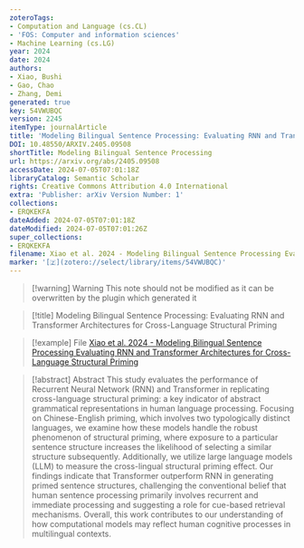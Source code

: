 ```yaml
---
zoteroTags:
- Computation and Language (cs.CL)
- 'FOS: Computer and information sciences'
- Machine Learning (cs.LG)
year: 2024
date: 2024
authors:
- Xiao, Bushi
- Gao, Chao
- Zhang, Demi
generated: true
key: 54VWUBQC
version: 2245
itemType: journalArticle
title: 'Modeling Bilingual Sentence Processing: Evaluating RNN and Transformer Architectures for Cross-Language Structural Priming'
DOI: 10.48550/ARXIV.2405.09508
shortTitle: Modeling Bilingual Sentence Processing
url: https://arxiv.org/abs/2405.09508
accessDate: 2024-07-05T07:01:18Z
libraryCatalog: Semantic Scholar
rights: Creative Commons Attribution 4.0 International
extra: 'Publisher: arXiv Version Number: 1'
collections:
- ERQKEKFA
dateAdded: 2024-07-05T07:01:18Z
dateModified: 2024-07-05T07:01:26Z
super_collections:
- ERQKEKFA
filename: Xiao et al. 2024 - Modeling Bilingual Sentence Processing Evaluating RNN and Transformer Architectures for Cross-Language Structural Priming
marker: '[🇿](zotero://select/library/items/54VWUBQC)'
---
```



 > 
 > \[!warning\] Warning
 > This note should not be modified as it can be overwritten by the plugin which generated it

 > 
 > \[!title\] Modeling Bilingual Sentence Processing: Evaluating RNN and Transformer Architectures for Cross-Language Structural Priming

 > 
 > \[!example\] File
 > [Xiao et al. 2024 - Modeling Bilingual Sentence Processing Evaluating RNN and Transformer Architectures for Cross-Language Structural Priming](Xiao%20et%20al.%202024%20-%20Modeling%20Bilingual%20Sentence%20Processing%20Evaluating%20RNN%20and%20Transformer%20Architectures%20for%20Cross-Language%20Structural%20Priming.pdf)

 > 
 > \[!abstract\] Abstract
 > This study evaluates the performance of Recurrent Neural Network (RNN) and Transformer in replicating cross-language structural priming: a key indicator of abstract grammatical representations in human language processing. Focusing on Chinese-English priming, which involves two typologically distinct languages, we examine how these models handle the robust phenomenon of structural priming, where exposure to a particular sentence structure increases the likelihood of selecting a similar structure subsequently. Additionally, we utilize large language models (LLM) to measure the cross-lingual structural priming effect. Our findings indicate that Transformer outperform RNN in generating primed sentence structures, challenging the conventional belief that human sentence processing primarily involves recurrent and immediate processing and suggesting a role for cue-based retrieval mechanisms. Overall, this work contributes to our understanding of how computational models may reflect human cognitive processes in multilingual contexts.
